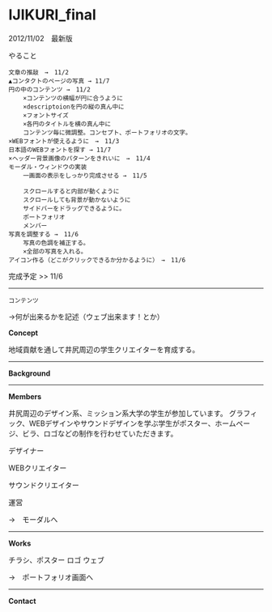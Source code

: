 IJIKURI_final
=============

2012/11/02　最新版

やること

	文章の推敲　→　11/2
	▲コンタクトのページの写真 → 11/7
	円の中のコンテンツ →　11/2
	 	×コンテンツの横幅が円に合うように
	 	×descriptoionを円の縦の真ん中に
	 	×フォントサイズ
	 	×各円のタイトルを横の真ん中に
	 	コンテンツ毎に微調整。コンセプト、ポートフォリオの文字。
	×WEBフォントが使えるように　→　11/3
	日本語のWEBフォントを探す → 11/7
	×ヘッダー背景画像のパターンをきれいに　→　11/4
	モーダル・ウィンドウの実装
		一画面の表示をしっかり完成させる →　11/5

		スクロールすると内部が動くように
		スクロールしても背景が動かないように
		サイドバーをドラッグできるように。		
		ポートフォリオ
		メンバー
	写真を調整する →　11/6
		写真の色調を補正する。
		×全部の写真を入れる。
	アイコン作る（どこがクリックできるか分かるように）　→　11/6
	
完成予定 >> 11/6


---

`コンテンツ`

→何が出来るかを記述（ウェブ出来ます！とか）

**Concept**

地域貢献を通して井尻周辺の学生クリエイターを育成する。

----

**Background**

---

**Members**

井尻周辺のデザイン系、ミッション系大学の学生が参加しています。
グラフィック、WEBデザインやサウンドデザインを学ぶ学生がポスター、ホームページ、ビラ、ロゴなどの制作を行わせていただきます。

デザイナー

WEBクリエイター

サウンドクリエイター

運営

→　モーダルへ

---

**Works**

チラシ、ポスター
ロゴ
ウェブ

→　ポートフォリオ画面へ

---

**Contact**